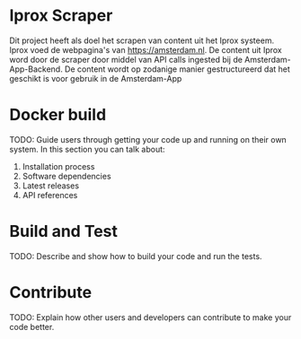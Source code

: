 # Iprox Scraper 
Dit project heeft als doel het scrapen van content uit het Iprox systeem. Iprox voed de webpagina's van 
https://amsterdam.nl. De content uit Iprox word door de scraper door middel van API calls ingested bij de 
Amsterdam-App-Backend. De content wordt op zodanige manier gestructureerd dat het geschikt is voor gebruik in
de Amsterdam-App

# Docker build

TODO: Guide users through getting your code up and running on their own system. In this section you can talk about:
1.	Installation process
2.	Software dependencies
3.	Latest releases
4.	API references

# Build and Test
TODO: Describe and show how to build your code and run the tests. 

# Contribute
TODO: Explain how other users and developers can contribute to make your code better. 
